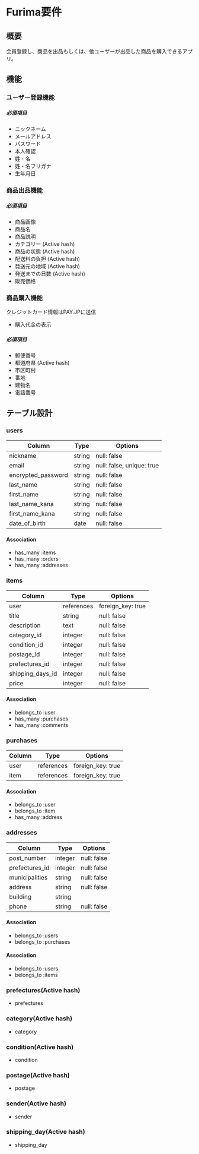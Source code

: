 # Furima要件

## 概要
会員登録し、商品を出品もしくは、他ユーザーが出品した商品を購入できるアプリ。

## 機能
### ユーザー登録機能
##### 必須項目
- ニックネーム
- メールアドレス
- パスワード
- 本人確認
- 姓・名
- 姓・名フリガナ
- 生年月日

### 商品出品機能
##### 必須項目
- 商品画像
- 商品名
- 商品説明
- カテゴリー (Active hash)
- 商品の状態 (Active hash)
- 配送料の負担 (Active hash)
- 発送元の地域 (Active hash)
- 発送までの日数 (Active hash)
- 販売価格

### 商品購入機能
クレジットカード情報はPAY.JPに送信
- 購入代金の表示

##### 必須項目
- 郵便番号
- 都道府県 (Active hash)
- 市区町村
- 番地
- 建物名
- 電話番号

## テーブル設計

### users
| Column             | Type       | Options                        |
| ------------------ | ---------- | ------------------------------ |
| nickname           | string     | null: false                    |
| email              | string     | null: false, unique: true      |
| encrypted_password | string     | null: false                    |
| last_name          | string     | null: false                    |
| first_name         | string     | null: false                    |
| last_name_kana     | string     | null: false                    |
| first_name_kana    | string     | null: false                    |
| date_of_birth      | date       | null: false                    |

#### Association
- has_many :items
- has_many :orders
- has_many :addresses


### items
| Column             | Type       | Options                        |
| ------------------ | ---------- | ------------------------------ |
| user               | references | foreign_key: true              |
| title              | string     | null: false                    |
| description        | text       | null: false                    |
| category_id        | integer    | null: false                    |
| condition_id       | integer    | null: false                    |
| postage_id         | integer    | null: false                    |
| prefectures_id     | integer    | null: false                    |
| shipping_days_id   | integer    | null: false                    |
| price              | integer    | null: false                    |

#### Association
- belongs_to :user
- has_many :purchases
- has_many :comments


### purchases
| Column             | Type       | Options                        |
| ------------------ | ---------- | ------------------------------ |
| user               | references | foreign_key: true              |
| item               | references | foreign_key: true              |

#### Association
- belongs_to :user
- belongs_to :item
- has_many :address


### addresses
| Column             | Type       | Options                        |
| ------------------ | ---------- | ------------------------------ |
| post_number        | integer    | null: false                    |
| prefectures_id     | integer    | null: false                    |
| municipalities     | string     | null: false                    |
| address            | string     | null: false                    |
| building           | string     |                                |
| phone              | string     | null: false                    |

#### Association
- belongs_to :users
- belongs_to :purchases

#### Association
- belongs_to :users
- belongs_to :items

### prefectures(Active hash)
- prefectures

### category(Active hash)
- category

### condition(Active hash)
- condition

### postage(Active hash)
- postage

### sender(Active hash)
- sender

### shipping_day(Active hash)
- shipping_day